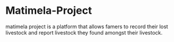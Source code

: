 # Matimela-Project
matimela project  is a platform that allows famers to record their lost livestock and report livestock they found amongst their livestock.
